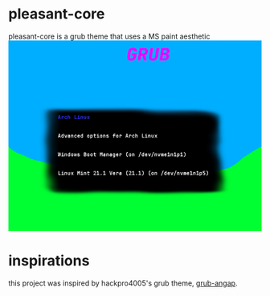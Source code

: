 # pleasant-core
pleasant-core is a grub theme that uses a MS paint aesthetic
![](screenshot.png)
# inspirations
this project was inspired by hackpro4005's grub theme, [grub-angap](https://github.com/hackpro4005/grub-angap).
